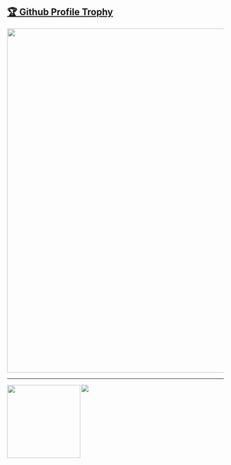 
<!--
**idekworks/idekworks** is a ✨ _special_ ✨ repository because its `README.md` (this file) appears on your GitHub profile.

Here are some ideas to get you started:

- 🔭 I’m currently working on ...
- 🌱 I’m currently learning ...
- 👯 I’m looking to collaborate on ...
- 🤔 I’m looking for help with ...
- 💬 Ask me about ...
- 📫 How to reach me: ...
- 😄 Pronouns: ...
- ⚡ Fun fact: ...
-->

<a href="https://github.com/idekworks/github-profile-trophy"><h2>🏆 Github Profile Trophy</h2></a>
<a href="https://github.com/idekworks/github-profile-trophy">
  <img width=800 src="https://github-profile-trophy.vercel.app/?username=idekworks&column=10&theme=gruvbox&no-frame=true"/>
</a>


---

<div>
  <img height="170" align="left" src="https://github-readme-stats.vercel.app/api?username=idekworks&count_private=true&include_all_commits=true" />
  <img src="https://github-readme-stats.vercel.app/api/top-langs/?username=idekworks&layout=compact" />
</div>
